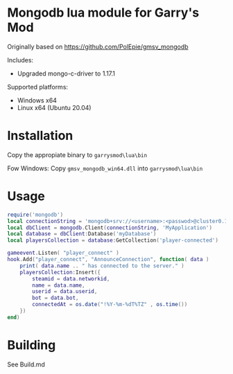 # Mongodb lua module for Garry's Mod

Originally based on https://github.com/PolEpie/gmsv_mongodb

Includes:
* Upgraded mongo-c-driver to 1.17.1

Supported platforms:
* Windows x64
* Linux x64 (Ubuntu 20.04)

# Installation

Copy the appropiate binary to `garrysmod\lua\bin`

Fow Windows:
Copy `gmsv_mongodb_win64.dll` into `garrysmod\lua\bin`

# Usage
```lua
require('mongodb')
local connectionString = 'mongodb+srv://<username>:<passwod>@cluster0.123456.mongodb.net'
local dbClient = mongodb.Client(connectionString, 'MyApplication')
local database = dbClient:Database('myDatabase')
local playersCollection = database:GetCollection('player-connected')

gameevent.Listen( "player_connect" )
hook.Add("player_connect", "AnnounceConnection", function( data )
	print( data.name .. " has connected to the server." )
    playersCollection:Insert({
        steamid = data.networkid,
        name = data.name,
        userid = data.userid,
        bot = data.bot,
        connectedAt = os.date("!%Y-%m-%dT%TZ" , os.time())
    })
end)
```

# Building

See Build.md
